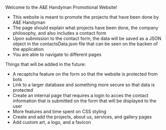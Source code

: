 Welcome to the A&E Handyman Promotional Website!

- This website is meant to promote the projects that have been done by A&E Handyman
- The page should explain what projects have been done, the company philosophy, and also includes a contact form
- Upon submission to the contact form, the data will be saved as a JSON object in the contactsData.json file that can be seen on the backen of the application
- You are able to navigate to different pages


Things that will be added in the future:
- A recaptcha feature on the form so that the website is protected from bots
- Link to a larger database and something more secure so that data is protected
- Create an internal page that requires a login to acces the contact information that is submitted on the form that will be displayed to the user
- More features and time spent on CSS styling
- Create and add the projects, about us, services, and gallery pages
- Add custom art, a logo, and a favicon